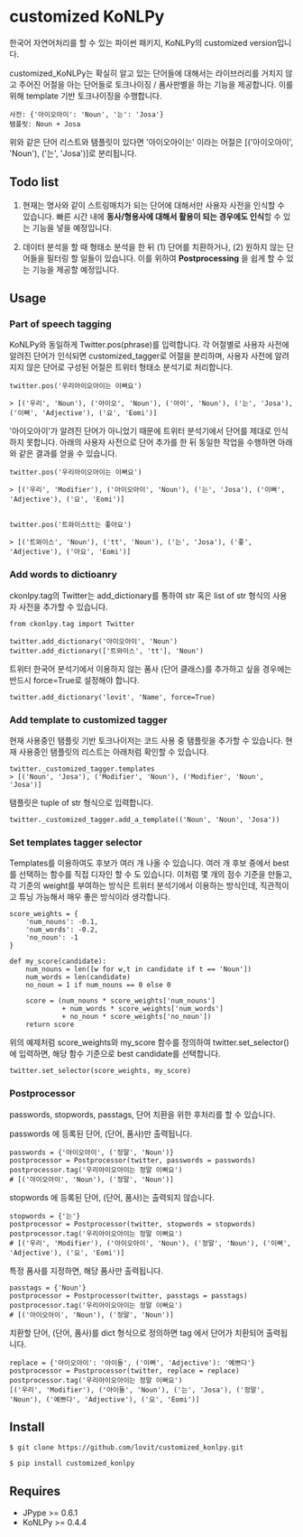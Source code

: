 # customized KoNLPy

한국어 자연어처리를 할 수 있는 파이썬 패키지, KoNLPy의 customized version입니다. 

customized_KoNLPy는 확실히 알고 있는 단어들에 대해서는 라이브러리를 거치지 않고 주어진 어절을 아는 단어들로 토크나이징 / 품사판별을 하는 기능을 제공합니다. 이를 위해 template 기반 토크나이징을 수행합니다.

    사전: {'아이오아이': 'Noun', '는': 'Josa'}
    탬플릿: Noun + Josa

위와 같은 단어 리스트와 탬플릿이 있다면 '아이오아이는' 이라는 어절은 [('아이오아이', 'Noun'), ('는', 'Josa')]로 분리됩니다.

## Todo list

1. 현재는 명사와 같이 스트링매치가 되는 단어에 대해서만 사용자 사전을 인식할 수 있습니다. 빠른 시간 내에 **동사/형용사에 대해서 활용이 되는 경우에도 인식**할 수 있는 기능을 넣을 예정입니다. 

1. 데이터 분석을 할 때 형태소 분석을 한 뒤 (1) 단어를 치환하거나, (2) 원하지 않는 단어들을 필터링 할 일들이 있습니다. 이를 위하여 **Postprocessing** 을 쉽게 할 수 있는 기능을 제공할 예정입니다. 

## Usage

### Part of speech tagging

KoNLPy와 동일하게 Twitter.pos(phrase)를 입력합니다. 각 어절별로 사용자 사전에 알려진 단어가 인식되면 customized_tagger로 어절을 분리하며, 사용자 사전에 알려지지 않은 단어로 구성된 어절은 트위터 형태소 분석기로 처리합니다. 

    twitter.pos('우리아이오아이는 이뻐요')

    > [('우리', 'Noun'), ('아이오', 'Noun'), ('아이', 'Noun'), ('는', 'Josa'), ('이뻐', 'Adjective'), ('요', 'Eomi')] 

'아이오아이'가 알려진 단어가 아니었기 때문에 트위터 분석기에서 단어를 제대로 인식하지 못합니다. 아래의 사용자 사전으로 단어 추가를 한 뒤 동일한 작업을 수행하면 아래와 같은 결과를 얻을 수 있습니다. 

    twitter.pos('우리아이오아이는 이뻐요')
    
    > [('우리', 'Modifier'), ('아이오아이', 'Noun'), ('는', 'Josa'), ('이뻐', 'Adjective'), ('요', 'Eomi')]


    twitter.pos('트와이스tt는 좋아요')

    > [('트와이스', 'Noun'), ('tt', 'Noun'), ('는', 'Josa'), ('좋', 'Adjective'), ('아요', 'Eomi')]

### Add words to dictioanry

ckonlpy.tag의 Twitter는 add_dictionary를 통하여 str 혹은 list of str 형식의 사용자 사전을 추가할 수 있습니다. 

    from ckonlpy.tag import Twitter

    twitter.add_dictionary('아이오아이', 'Noun')
    twitter.add_dictionary(['트와이스', 'tt'], 'Noun')

트위터 한국어 분석기에서 이용하지 않는 품사 (단어 클래스)를 추가하고 싶을 경우에는 반드시 force=True로 설정해야 합니다. 

    twitter.add_dictionary('lovit', 'Name', force=True)

### Add template to customized tagger

현재 사용중인 탬플릿 기반 토크나이저는 코드 사용 중 탬플릿을 추가할 수 있습니다. 현재 사용중인 탬플릿의 리스트는 아래처럼 확인할 수 있습니다. 

    twitter._customized_tagger.templates
    > [('Noun', 'Josa'), ('Modifier', 'Noun'), ('Modifier', 'Noun', 'Josa')]

탬플릿은 tuple of str 형식으로 입력합니다. 

    twitter._customized_tagger.add_a_template(('Noun', 'Noun', 'Josa'))

### Set templates tagger selector

Templates를 이용하여도 후보가 여러 개 나올 수 있습니다. 여러 개 후보 중에서 best 를 선택하는 함수를 직접 디자인 할 수 도 있습니다. 이처럼 몇 개의 점수 기준을 만들고, 각 기준의 weight를 부여하는 방식은 트위터 분석기에서 이용하는 방식인데, 직관적이고 튜닝 가능해서 매우 좋은 방식이라 생각합니다.

    score_weights = {
        'num_nouns': -0.1,
        'num_words': -0.2,
        'no_noun': -1
    }

    def my_score(candidate):
        num_nouns = len([w for w,t in candidate if t == 'Noun'])
        num_words = len(candidate)
        no_noun = 1 if num_nouns == 0 else 0

        score = (num_nouns * score_weights['num_nouns'] 
                 + num_words * score_weights['num_words']
                 + no_noun * score_weights['no_noun'])
        return score

위의 예제처럼 score_weights와 my_score 함수를 정의하여 twitter.set_selector()에 입력하면, 해당 함수 기준으로 best candidate를 선택합니다. 

    twitter.set_selector(score_weights, my_score)

### Postprocessor

passwords, stopwords, passtags, 단어 치환을 위한 후처리를 할 수 있습니다. 

passwords 에 등록된 단어, (단어, 품사)만 출력됩니다.

    passwords = {'아이오아이', ('정말', 'Noun')}
    postprocessor = Postprocessor(twitter, passwords = passwords)
    postprocessor.tag('우리아이오아이는 정말 이뻐요')
    # [('아이오아이', 'Noun'), ('정말', 'Noun')]

stopwords 에 등록된 단어, (단어, 품사)는 출력되지 않습니다. 

    stopwords = {'는'}
    postprocessor = Postprocessor(twitter, stopwords = stopwords)
    postprocessor.tag('우리아이오아이는 정말 이뻐요')
    # [('우리', 'Modifier'), ('아이오아이', 'Noun'), ('정말', 'Noun'), ('이뻐', 'Adjective'), ('요', 'Eomi')]

특정 품사를 지정하면, 해당 품사만 출력됩니다. 

    passtags = {'Noun'}
    postprocessor = Postprocessor(twitter, passtags = passtags)
    postprocessor.tag('우리아이오아이는 정말 이뻐요')
    # [('아이오아이', 'Noun'), ('정말', 'Noun')]

치환할 단어, (단어, 품사)를 dict 형식으로 정의하면 tag 에서 단어가 치환되어 출력됩니다.

    replace = {'아이오아이': '아이돌', ('이뻐', 'Adjective'): '예쁘다'}
    postprocessor = Postprocessor(twitter, replace = replace)
    postprocessor.tag('우리아이오아이는 정말 이뻐요')
    [('우리', 'Modifier'), ('아이돌', 'Noun'), ('는', 'Josa'), ('정말', 'Noun'), ('예쁘다', 'Adjective'), ('요', 'Eomi')]

## Install

    $ git clone https://github.com/lovit/customized_konlpy.git
    
    $ pip install customized_konlpy

## Requires

- JPype >= 0.6.1
- KoNLPy >= 0.4.4

